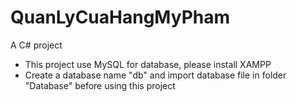 # QuanLyCuaHangMyPham
 A C# project

- This project use MySQL for database, please install XAMPP
- Create a database name "db" and import database file in folder "Database" before using this project